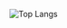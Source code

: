 ![Top Langs](https://github-readme-stats.vercel.app/api/top-langs/?username=ThompsonA93&hide=jupyter%20notebook&theme=dark&langs_count=8)